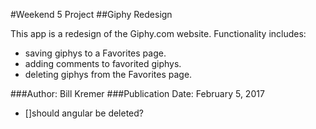 #Weekend 5 Project
##Giphy Redesign

This app is a redesign of the Giphy.com website.  Functionality includes:
* saving giphys to a Favorites page.
* adding comments to favorited giphys.
* deleting giphys from the Favorites page.

###Author: Bill Kremer
###Publication Date: February 5, 2017


- []should angular be deleted?

